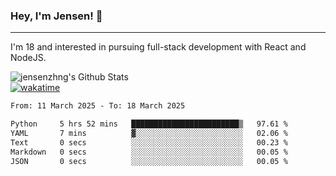 ### Hey, I'm Jensen! 👋

---

I'm 18 and interested in pursuing full-stack development with React and NodeJS.

![jensenzhng's Github Stats](https://github-readme-stats.vercel.app/api?username=jensenzhng&theme=dark&show_icons=true&count_private=true)
<br />
[![wakatime](https://wakatime.com/badge/user/cbfc263d-3611-4e36-8278-8fad45fe3f62.svg)](https://wakatime.com/@cbfc263d-3611-4e36-8278-8fad45fe3f62)

<!--START_SECTION:waka-->

```txt
From: 11 March 2025 - To: 18 March 2025

Python     5 hrs 52 mins   ████████████████████████▒   97.61 %
YAML       7 mins          ▓░░░░░░░░░░░░░░░░░░░░░░░░   02.06 %
Text       0 secs          ░░░░░░░░░░░░░░░░░░░░░░░░░   00.23 %
Markdown   0 secs          ░░░░░░░░░░░░░░░░░░░░░░░░░   00.05 %
JSON       0 secs          ░░░░░░░░░░░░░░░░░░░░░░░░░   00.05 %
```

<!--END_SECTION:waka-->
